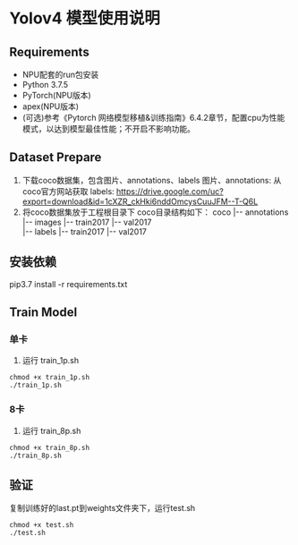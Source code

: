 # Yolov4 模型使用说明

## Requirements
* NPU配套的run包安装
* Python 3.7.5
* PyTorch(NPU版本)
* apex(NPU版本)
* (可选)参考《Pytorch 网络模型移植&训练指南》6.4.2章节，配置cpu为性能模式，以达到模型最佳性能；不开启不影响功能。

## Dataset Prepare
1. 下载coco数据集，包含图片、annotations、labels
    图片、annotations: 从coco官方网站获取
    labels: https://drive.google.com/uc?export=download&id=1cXZR_ckHki6nddOmcysCuuJFM--T-Q6L
2. 将coco数据集放于工程根目录下
    coco目录结构如下：
    coco
       |-- annotations
       |-- images
          |-- train2017
          |-- val2017   
       |-- labels
          |-- train2017
          |-- val2017
## 安装依赖
pip3.7 install -r requirements.txt


## Train Model
### 单卡
1. 运行 train_1p.sh
```
chmod +x train_1p.sh
./train_1p.sh
```

### 8卡
1. 运行 train_8p.sh
```
chmod +x train_8p.sh
./train_8p.sh
```

## 验证
复制训练好的last.pt到weights文件夹下，运行test.sh
```
chmod +x test.sh
./test.sh
```